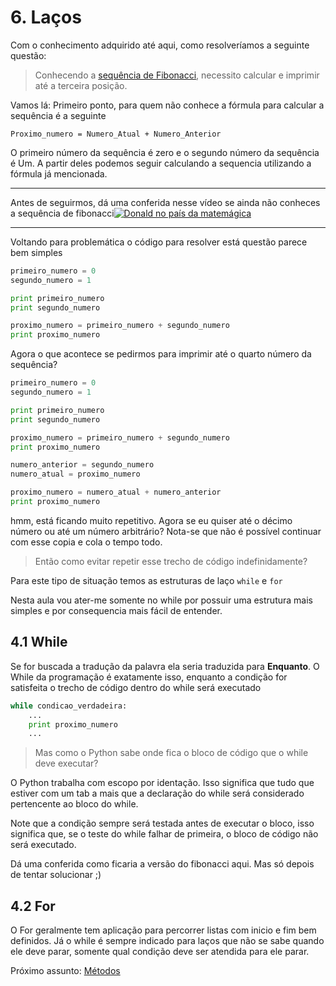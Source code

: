 # 6. Laços

Com o conhecimento adquirido até aqui, como resolveríamos a seguinte questão:

> Conhecendo a [sequência de Fibonacci](https://pt.wikipedia.org/wiki/Sequ%C3%AAncia_de_Fibonacci), necessito calcular e imprimir até a terceira posição.

Vamos lá:
Primeiro ponto, para quem não conhece a fórmula para calcular a sequência é a seguinte

```Proximo_numero = Numero_Atual + Numero_Anterior```

O primeiro número da sequência é zero e o segundo número da sequência é Um. A partir deles podemos seguir calculando a sequencia utilizando a fórmula já mencionada.

---
Antes de seguirmos, dá uma conferida nesse vídeo se ainda não conheces a sequência de fibonacci[![Donald no país da matemágica](https://livrandante.com.br/wp-content/uploads/2017/01/Donald-no-Pa%C3%ADs-da-Matem%C3%A1gica.jpg)](https://youtu.be/wbftu093Yqk?t=441)

--- 
Voltando para problemática o código para resolver está questão parece bem simples

```Python
primeiro_numero = 0
segundo_numero = 1

print primeiro_numero
print segundo_numero 

proximo_numero = primeiro_numero + segundo_numero
print proximo_numero
```

Agora o que acontece se pedirmos para imprimir até o quarto número da sequência?

```Python
primeiro_numero = 0
segundo_numero = 1

print primeiro_numero
print segundo_numero 

proximo_numero = primeiro_numero + segundo_numero
print proximo_numero

numero_anterior = segundo_numero
numero_atual = proximo_numero

proximo_numero = numero_atual + numero_anterior
print proximo_numero
```

hmm, está ficando muito repetitivo.
Agora se eu quiser até o décimo número ou até um número arbitrário? Nota-se que não é possível continuar com esse copia e cola o tempo todo.

> Então como evitar repetir esse trecho de código indefinidamente?

Para este tipo de situação temos as estruturas de laço `while` e `for`

Nesta aula vou ater-me somente no while por possuir uma estrutura mais simples e por consequencia mais fácil de entender.

## 4.1 While
Se for buscada a tradução da palavra ela seria traduzida para **Enquanto**. O While da programação é exatamente isso, enquanto a condição for satisfeita o trecho de código dentro do while será executado

```Python
while condicao_verdadeira: 
    ...
    print proximo_numero
    ...
```

> Mas como o Python sabe onde fica o bloco de código que o while deve executar?

O Python trabalha com escopo por identação. Isso significa que tudo que estiver com um tab a mais que a declaração do while será considerado pertencente ao bloco do while.

Note que a condição sempre será testada antes de executar o bloco, isso significa que, se o teste do while falhar de primeira, o bloco de código não será executado.

Dá uma conferida como ficaria a versão do fibonacci aqui. Mas só depois de tentar solucionar ;)


## 4.2 For
O For geralmente tem aplicação para percorrer listas com inicio e fim bem definidos.
Já o while é sempre indicado para laços que não se sabe quando ele deve parar, somente qual condição deve ser atendida para ele parar.

Próximo assunto: [Métodos](../Tema_7/README.md)